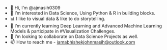- 👋 Hi, I’m @ajmasih0309
- 👀 I’m interested in Data Science, Using Python & R in building blocks.
- 📊 I like to visual data & like to do storytelling.
- 🌱 I’m currently learning Deep Learning and Advanced Machine Learning Models & participate in #Visualization Challenges.
- 💞️ I’m looking to collaborate on Data Science Projects as well.
- 📫 How to reach me - iamabhishekjohnmasih@outlook.com

<!---
ajmasih0309/ajmasih0309 is a ✨ special ✨ repository because its `README.md` (this file) appears on your GitHub profile.
You can click the Preview link to take a look at your changes.
--->
